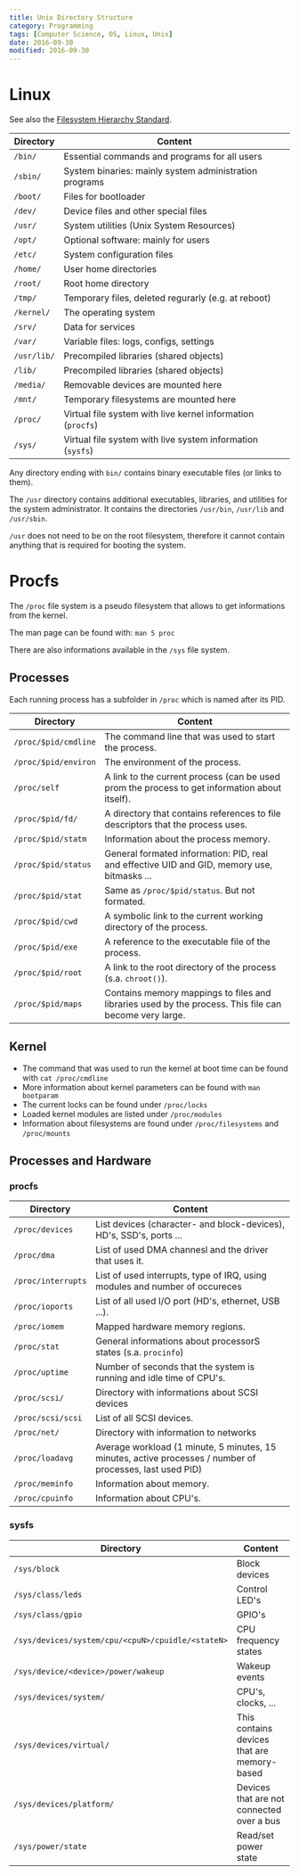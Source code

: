 ```yaml
---
title: Unix Directory Structure
category: Programming
tags: [Computer Science, OS, Linux, Unix]
date: 2016-09-30
modified: 2016-09-30
---
```


# Linux

See also the [Filesystem Hierarchy Standard](https://refspecs.linuxfoundation.org/FHS_3.0/fhs/index.html).

| Directory   | Content                                                     |
|-------------|-------------------------------------------------------------|
| `/bin/`     | Essential commands and programs for all users               |
| `/sbin/`    | System binaries: mainly system administration programs      |
| `/boot/`    | Files for bootloader                                        |
| `/dev/`     | Device files and other special files                        |
| `/usr/`     | System utilities (Unix System Resources)                    |
| `/opt/`     | Optional software: mainly for users                         |
| `/etc/`     | System configuration files                                  |
| `/home/`    | User home directories                                       |
| `/root/`    | Root home directory                                         |
| `/tmp/`     | Temporary files, deleted regurarly (e.g. at reboot)         |
| `/kernel/`  | The operating system                                        |
| `/srv/`     | Data for services                                           |
| `/var/`     | Variable files: logs, configs, settings                     |
| `/usr/lib/` | Precompiled libraries (shared objects)                      |
| `/lib/`     | Precompiled libraries (shared objects)                      |
| `/media/`   | Removable devices are mounted here                          |
| `/mnt/`     | Temporary filesystems are mounted here                      |
| `/proc/`    | Virtual file system with live kernel information (`procfs`) |
| `/sys/`     | Virtual file system with live system information (`sysfs`)  |

Any directory ending with `bin/` contains binary executable files (or links to them).

The `/usr` directory contains additional executables, libraries, and utilities for the system
administrator. It contains the directories `/usr/bin`, `/usr/lib` and `/usr/sbin`.

`/usr` does not need to be on the root filesystem, therefore it cannot contain anything 
that is required for booting the system.

# Procfs

The `/proc` file system is a pseudo filesystem that allows to get informations from the kernel.

The man page can be found with: `man 5 proc`

There are also informations available in the `/sys` file system.



## Processes

Each running process has a subfolder in `/proc` which is named after its PID.

| Directory             | Content                                                                                        |
|-----------------------|------------------------------------------------------------------------------------------------|
| `/proc/$pid/cmdline`  | The command line that was used to start the process.                                           |
| `/proc/$pid/environ`  | The environment of the process.                                                                |
| `/proc/self`          | A link to the current process (can be used prom the process to get information about itself).  |
| `/proc/$pid/fd/`      | A directory that contains references to file descriptors that the process uses.                |
| `/proc/$pid/statm`    | Information about the process memory.                                                          |
| `/proc/$pid/status`   | General formated information: PID, real and effective UID and GID, memory use, bitmasks ...    |
| `/proc/$pid/stat`     | Same as `/proc/$pid/status`. But not formated.                                                 |
| `/proc/$pid/cwd`      | A symbolic link to the current working directory of the process.                               |
| `/proc/$pid/exe`      | A reference to the executable file of the process.                                             |
| `/proc/$pid/root`     | A link to the root directory of the process (s.a. `chroot()`).                                 |
| `/proc/$pid/maps`     | Contains memory mappings to files and libraries used by the process. This file can become very large. |


## Kernel

- The command that was used to run the kernel at boot time can be found with `cat /proc/cmdline`
- More information about kernel parameters can be found with `man bootparam`
- The current locks can be found under `/proc/locks`
- Loaded kernel modules are listed under `/proc/modules`
- Information about filesystems are found under `/proc/filesystems` and `/proc/mounts`


## Processes and Hardware

### procfs

| Directory          | Content                                                                                                   |
|--------------------|-----------------------------------------------------------------------------------------------------------|
| `/proc/devices`    | List devices (character- and block-devices), HD's, SSD's, ports ...                                       |
| `/proc/dma`        | List of used DMA channesl and the driver that uses it.                                                    |
| `/proc/interrupts` | List of used interrupts, type of IRQ, using modules and number of occureces                               |
| `/proc/ioports`    | List of all used I/O port (HD's, ethernet, USB ...).                                                      |
| `/proc/iomem`      | Mapped hardware memory regions.                                                                           |
| `/proc/stat`       | General informations about processorS states (s.a. `procinfo`)                                            |
| `/proc/uptime`     | Number of seconds that the system is running and idle time of CPU's.                                      |
| `/proc/scsi/`      | Directory with informations about SCSI devices                                                            |
| `/proc/scsi/scsi`  | List of all SCSI devices.                                                                                 |
| `/proc/net/`       | Directory with information to networks                                                                    |
| `/proc/loadavg`    | Average workload (1 minute, 5 minutes, 15 minutes, active processes / number of processes, last used PID) |
| `/proc/meminfo`    | Information about memory.                                                                                 |
| `/proc/cpuinfo`    | Information about CPU's.                                                                                  |

### sysfs

| Directory                                         | Content                                     |
|---------------------------------------------------|---------------------------------------------|
| `/sys/block`                                      | Block devices                               |
| `/sys/class/leds`                                 | Control LED's                               |
| `/sys/class/gpio`                                 | GPIO's                                      |
| `/sys/devices/system/cpu/<cpuN>/cpuidle/<stateN>` | CPU frequency states                        |
| `/sys/device/<device>/power/wakeup`               | Wakeup events                               |
| `/sys/devices/system/`                            | CPU's, clocks, ...                          |
| `/sys/devices/virtual/`                           | This contains devices that are memory-based |
| `/sys/devices/platform/`                          | Devices that are not connected over a bus   |
| `/sys/power/state`                                | Read/set power state                        |
